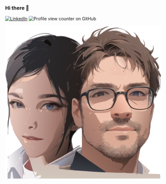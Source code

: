 ### Hi there 👋

<!--
**moniekabir/moniekabir** is a ✨ _special_ ✨ repository because its `README.md` (this file) appears on your GitHub profile.

Here are some ideas to get you started:

- 🔭 I’m currently working on ...
- 🌱 I’m currently learning ...
- 👯 I’m looking to collaborate on ...
- 🤔 I’m looking for help with ...
- 💬 Ask me about ...
- 📫 How to reach me: ...
- 😄 Pronouns: ...
- ⚡ Fun fact: ...
-->

[![LinkedIn](https://img.shields.io/badge/LinkedIn-%230077B5.svg?logo=linkedin&logoColor=white)](https://linkedin.com/in/mohammaderfankabir) ![Profile view counter on GitHub](https://komarev.com/ghpvc/?username=mohammaderfankabir)

<p align="center">
  <img src="https://raw.githubusercontent.com/mohammaderfankabir/mohammaderfankabir/main/hero.svg" style="max-width: 100%; height: auto;">
</p>
